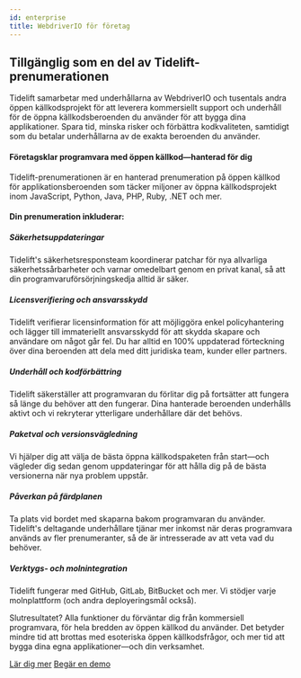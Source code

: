 ```yaml
---
id: enterprise
title: WebdriverIO för företag
---
```


## Tillgänglig som en del av Tidelift-prenumerationen

Tidelift samarbetar med underhållarna av WebdriverIO och tusentals andra 
öppen källkodsprojekt för att leverera kommersiellt support och underhåll för de öppna källkodsberoenden du använder för att bygga dina applikationer. Spara tid, minska risker och förbättra kodkvaliteten, samtidigt som du betalar underhållarna av de exakta beroenden du använder.

#### Företagsklar programvara med öppen källkod—hanterad för dig
Tidelift-prenumerationen är en hanterad prenumeration på öppen källkod för applikationsberoenden som täcker miljoner av öppna källkodsprojekt inom JavaScript, Python, Java, PHP, Ruby, .NET och mer.

#### Din prenumeration inkluderar:

##### Säkerhetsuppdateringar
Tidelift's säkerhetsresponsteam koordinerar patchar för nya allvarliga säkerhetssårbarheter och varnar omedelbart genom en privat kanal, så att din programvaruförsörjningskedja alltid är säker.

##### Licensverifiering och ansvarsskydd
Tidelift verifierar licensinformation för att möjliggöra enkel policyhantering och lägger till immateriellt ansvarsskydd för att skydda skapare och användare om något går fel. Du har alltid en 100% uppdaterad förteckning över dina beroenden att dela med ditt juridiska team, kunder eller partners.

##### Underhåll och kodförbättring
Tidelift säkerställer att programvaran du förlitar dig på fortsätter att fungera så länge du behöver att den fungerar. Dina hanterade beroenden underhålls aktivt och vi rekryterar ytterligare underhållare där det behövs.

##### Paketval och versionsvägledning
Vi hjälper dig att välja de bästa öppna källkodspaketen från start—och vägleder dig sedan genom uppdateringar för att hålla dig på de bästa versionerna när nya problem uppstår.

##### Påverkan på färdplanen
Ta plats vid bordet med skaparna bakom programvaran du använder. Tidelift's deltagande underhållare tjänar mer inkomst när deras programvara används av fler prenumeranter, så de är intresserade av att veta vad du behöver.

##### Verktygs- och molnintegration
Tidelift fungerar med GitHub, GitLab, BitBucket och mer. Vi stödjer varje molnplattform (och andra deployeringsmål också).

Slutresultatet? Alla funktioner du förväntar dig från kommersiell programvara, för hela bredden av öppen källkod du använder. Det betyder mindre tid att brottas med esoteriska öppen källkodsfrågor, och mer tid att bygga dina egna applikationer—och din verksamhet.

<div class="learnmore">
    <a class="button" href="https://tidelift.com/subscription/pkg/npm-webdriverio?utm_source=npm-webdriverio&utm_medium=referral&utm_campaign=enterprise" target="_self">Lär dig mer</a>
    <a class="button" href="https://tidelift.com/subscription/request-a-demo?utm_source=npm-webdriverio&utm_medium=referral&utm_campaign=enterprise" target="_self">Begär en demo</a>
</div>